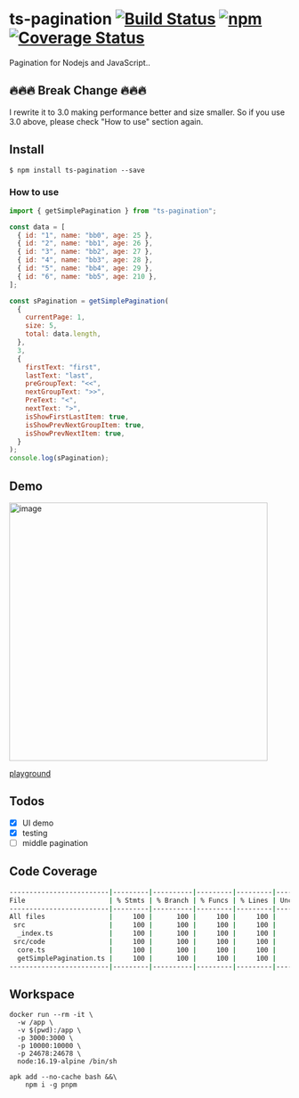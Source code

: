 # ts-pagination [![Build Status](https://img.shields.io/github/actions/workflow/status/bibbychung/ts-pagination/testing.yml?branch=master)](https://img.shields.io/github/actions/workflow/status/bibbychung/ts-pagination/testing.yml?branch=master) [![npm](https://img.shields.io/npm/v/ts-pagination.svg)](https://github.com/BibbyChung/ts-pagination) [![Coverage Status](https://coveralls.io/repos/github/BibbyChung/ts-pagination/badge.svg?branch=master)](https://coveralls.io/github/BibbyChung/ts-pagination?branch=master)

Pagination for Nodejs and JavaScript..

## 🔥🔥🔥 Break Change 🔥🔥🔥

I rewrite it to 3.0 making performance better and size smaller. So if you use 3.0 above, please check "How to use" section again.

## Install

```shell
$ npm install ts-pagination --save
```

### How to use

```js
import { getSimplePagination } from "ts-pagination";

const data = [
  { id: "1", name: "bb0", age: 25 },
  { id: "2", name: "bb1", age: 26 },
  { id: "3", name: "bb2", age: 27 },
  { id: "4", name: "bb3", age: 28 },
  { id: "5", name: "bb4", age: 29 },
  { id: "6", name: "bb5", age: 210 },
];

const sPagination = getSimplePagination(
  {
    currentPage: 1,
    size: 5,
    total: data.length,
  },
  3,
  {
    firstText: "first",
    lastText: "last",
    preGroupText: "<<",
    nextGroupText: ">>",
    PreText: "<",
    nextText: ">",
    isShowFirstLastItem: true,
    isShowPrevNextGroupItem: true,
    isShowPrevNextItem: true,
  }
);
console.log(sPagination);
```

## Demo

<img width="464" alt="image" src="https://user-images.githubusercontent.com/8520661/214093678-85eb61ed-fa2a-4051-89e7-6c0523b1d8a9.png">

[playground](https://stackblitz.com/edit/vitejs-vite-dxv9cy)

## Todos

- [x] UI demo
- [x] testing
- [ ] middle pagination

## Code Coverage

```bash
-------------------------|---------|----------|---------|---------|-------------------
File                     | % Stmts | % Branch | % Funcs | % Lines | Uncovered Line #s
-------------------------|---------|----------|---------|---------|-------------------
All files                |     100 |      100 |     100 |     100 |
 src                     |     100 |      100 |     100 |     100 |
  _index.ts              |     100 |      100 |     100 |     100 |
 src/code                |     100 |      100 |     100 |     100 |
  core.ts                |     100 |      100 |     100 |     100 |
  getSimplePagination.ts |     100 |      100 |     100 |     100 |
-------------------------|---------|----------|---------|---------|-------------------
```

## Workspace

```
docker run --rm -it \
  -w /app \
  -v $(pwd):/app \
  -p 3000:3000 \
  -p 10000:10000 \
  -p 24678:24678 \
  node:16.19-alpine /bin/sh

apk add --no-cache bash &&\
	npm i -g pnpm
```
